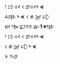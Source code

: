 <div class='block'>
<div class='line'>𒁹 𒄞𒀴 𒌋 𒇻𒀴𒈨𒌍</div>
<div class='line'>𒄷𒃲𒈨𒌍 𒌋 𒉺𒅁 𒃾</div>
<div class='line'>𒊭 𒁹𒌉𒍑𒀀𒀀 𒇽𒐞𒂍𒃲</div>
<div class='line'>𒁹 𒄞𒀴 𒌋 𒇻𒀴𒈨𒌍</div>
<div class='line'>𒌋 𒉺𒅁 𒃾𒈨𒌍</div>
<div class='line'>𒉽 𒀀𒋼</div>
</div>